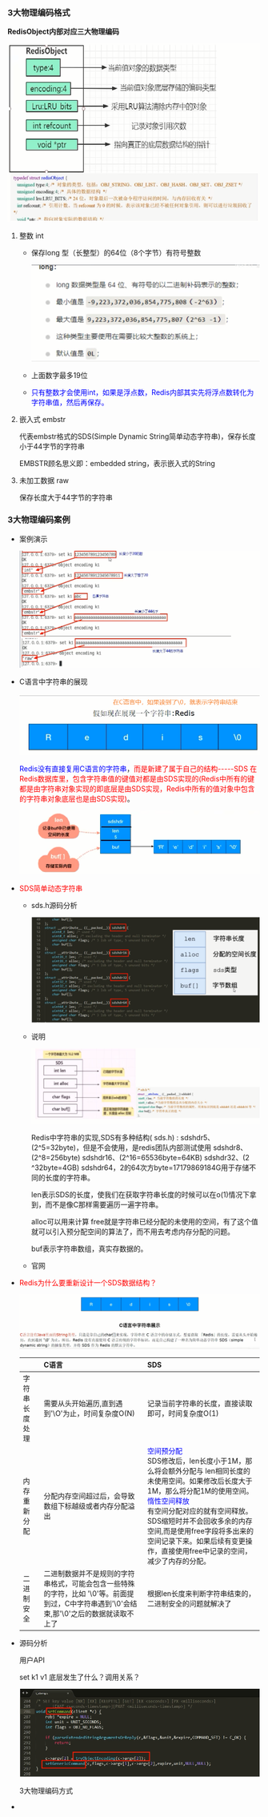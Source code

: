 ### 3大物理编码格式

**RedisObject内部对应三大物理编码**

![](images/26.redisObject.jpg)

1. 整数 int

   - 保存long 型（长整型）的64位（8个字节）有符号整数

     ![](images/27.long型.jpg)

   - 上面数字最多19位

   - <font color = 'blue'>只有整数才会使用int，如果是浮点数，Redis内部其实先将浮点数转化为字符串值，然后再保存。</font>

2. 嵌入式 embstr

   代表embstr格式的SDS(Simple Dynamic String简单动态字符串)，保存长度小于44字节的字符串

   EMBSTR顾名思义即：embedded string，表示嵌入式的String

3. 未加工数据 raw

   保存长度大于44字节的字符串

### 3大物理编码案例

- 案例演示

  ![](images/28.string三大物理编码演示.jpg)

- C语言中字符串的展现

  ![](images/29.C语言中字符串的展现.jpg)

  <font color = 'blue'>Redis没有直接复用C语言的字符串</font>，<font color = 'red'>而是新建了属于自己的结构-----SDS</font>
  <font color = 'red'>在Redis数据库里，包含字符串值的键值对都是由SDS实现的(Redis中所有的键都是由字符串对象实现的即底层是由SDS实现，Redis中所有的值对象中包含的字符串对象底层也是由SDS实现)</font>。

  ![](images/30.jpg)

- <font color = 'red'>SDS简单动态字符串</font>

  - sds.h源码分析

    ![](images/31.sds.h.jpg)

  - 说明

    ![](images/32说明.jpg)

    Redis中字符串的实现,SDS有多种结构( sds.h) :
    sdshdr5、(2^5=32byte)，但是不会使用，是redis团队内部测试使用
    sdshdr8、(2^8=256byte)
    sdshdr16、(2^16=65536byte=64KB)
    sdshdr32、(2 ^32byte=4GB)
    sdshdr64，2的64次方byte=17179869184G用于存储不同的长度的字符串。

    len表示SDS的长度，使我们在获取字符串长度的时候可以在o(1)情况下拿到，而不是像C那样需要遍历一遍字符串。

    alloc可以用来计算 free就是字符串已经分配的未使用的空间，有了这个值就可以引入预分配空间的算法了，而不用去考虑内存分配的问题。

    buf表示字符串数组，真实存数据的。

  - 官网

- <font color = 'red'>Redis为什么要重新设计一个SDS数据结构？</font>

  ![](images/33.redis字符串展示.jpg)

  |                | C语言                                                        | SDS                                                          |
  | -------------- | ------------------------------------------------------------ | ------------------------------------------------------------ |
  | 字符串长度处理 | 需要从头开始遍历,直到遇到'\O'为止，时间复杂度O(N)            | 记录当前字符串的长度，直接读取即可，时间复杂度O(1)           |
  | 内存重新分配   | 分配内存空间超过后，会导致数组下标越级或者内存分配溢出       | <font color = 'blue'>空间预分配</font><br/>SDS修改后，len长度小于1M，那么将会额外分配与 len相同长度的未使用空间。如果修改后长度大于1M，那么将分配1M的使用空间。<br/><font color = 'blue'>惰性空间释放</font><br/>有空间分配对应的就有空间释放。SDS缩短时并不会回收多余的内存空间,而是使用free字段将多出来的空间记录下来。如果后续有变更操作，直接使用free中记录的空间，减少了内存的分配。 |
  | 二进制安全     | 二进制数据并不是规则的字符串格式，可能会包含一些特殊的字符，比如 '\0'等。前面提到过，C中字符串遇到'\0'会结束,那'\0'之后的数据就读取不上了 | 根据len长度来判断字符串结束的，二进制安全的问题就解决了      |

- 源码分析

  用户API

  set k1 v1 底层发生了什么？调用关系？

  ![](images/34.底层调用关系.png)

  3大物理编码方式

- 












